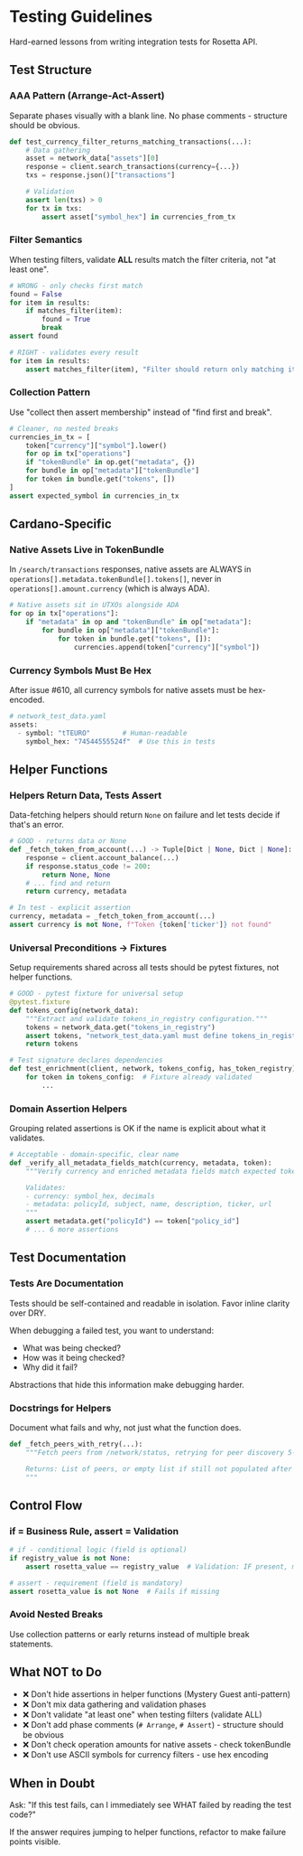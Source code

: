 # Testing Guidelines

Hard-earned lessons from writing integration tests for Rosetta API.

## Test Structure

### AAA Pattern (Arrange-Act-Assert)

Separate phases visually with a blank line. No phase comments - structure should be obvious.

```python
def test_currency_filter_returns_matching_transactions(...):
    # Data gathering
    asset = network_data["assets"][0]
    response = client.search_transactions(currency={...})
    txs = response.json()["transactions"]

    # Validation
    assert len(txs) > 0
    for tx in txs:
        assert asset["symbol_hex"] in currencies_from_tx
```

### Filter Semantics

When testing filters, validate **ALL** results match the filter criteria, not "at least one".

```python
# WRONG - only checks first match
found = False
for item in results:
    if matches_filter(item):
        found = True
        break
assert found

# RIGHT - validates every result
for item in results:
    assert matches_filter(item), "Filter should return only matching items"
```

### Collection Pattern

Use "collect then assert membership" instead of "find first and break".

```python
# Cleaner, no nested breaks
currencies_in_tx = [
    token["currency"]["symbol"].lower()
    for op in tx["operations"]
    if "tokenBundle" in op.get("metadata", {})
    for bundle in op["metadata"]["tokenBundle"]
    for token in bundle.get("tokens", [])
]
assert expected_symbol in currencies_in_tx
```

## Cardano-Specific

### Native Assets Live in TokenBundle

In `/search/transactions` responses, native assets are ALWAYS in `operations[].metadata.tokenBundle[].tokens[]`, never in `operations[].amount.currency` (which is always ADA).

```python
# Native assets sit in UTXOs alongside ADA
for op in tx["operations"]:
    if "metadata" in op and "tokenBundle" in op["metadata"]:
        for bundle in op["metadata"]["tokenBundle"]:
            for token in bundle.get("tokens", []):
                currencies.append(token["currency"]["symbol"])
```

### Currency Symbols Must Be Hex

After issue #610, all currency symbols for native assets must be hex-encoded.

```python
# network_test_data.yaml
assets:
  - symbol: "tTEURO"        # Human-readable
    symbol_hex: "74544555524f"  # Use this in tests
```

## Helper Functions

### Helpers Return Data, Tests Assert

Data-fetching helpers should return `None` on failure and let tests decide if that's an error.

```python
# GOOD - returns data or None
def _fetch_token_from_account(...) -> Tuple[Dict | None, Dict | None]:
    response = client.account_balance(...)
    if response.status_code != 200:
        return None, None
    # ... find and return
    return currency, metadata

# In test - explicit assertion
currency, metadata = _fetch_token_from_account(...)
assert currency is not None, f"Token {token['ticker']} not found"
```

### Universal Preconditions → Fixtures

Setup requirements shared across all tests should be pytest fixtures, not helper functions.

```python
# GOOD - pytest fixture for universal setup
@pytest.fixture
def tokens_config(network_data):
    """Extract and validate tokens_in_registry configuration."""
    tokens = network_data.get("tokens_in_registry")
    assert tokens, "network_test_data.yaml must define tokens_in_registry"
    return tokens

# Test signature declares dependencies
def test_enrichment(client, network, tokens_config, has_token_registry):
    for token in tokens_config:  # Fixture already validated
        ...
```

### Domain Assertion Helpers

Grouping related assertions is OK if the name is explicit about what it validates.

```python
# Acceptable - domain-specific, clear name
def _verify_all_metadata_fields_match(currency, metadata, token):
    """Verify currency and enriched metadata fields match expected token configuration.

    Validates:
    - currency: symbol_hex, decimals
    - metadata: policyId, subject, name, description, ticker, url
    """
    assert metadata.get("policyId") == token["policy_id"]
    # ... 6 more assertions
```

## Test Documentation

### Tests Are Documentation

Tests should be self-contained and readable in isolation. Favor inline clarity over DRY.

When debugging a failed test, you want to understand:
- What was being checked?
- How was it being checked?
- Why did it fail?

Abstractions that hide this information make debugging harder.

### Docstrings for Helpers

Document what fails and why, not just what the function does.

```python
def _fetch_peers_with_retry(...):
    """Fetch peers from /network/status, retrying for peer discovery 5-min initial delay.

    Returns: List of peers, or empty list if still not populated after 5 minutes.
    """
```

## Control Flow

### if = Business Rule, assert = Validation

```python
# if - conditional logic (field is optional)
if registry_value is not None:
    assert rosetta_value == registry_value  # Validation: IF present, must match

# assert - requirement (field is mandatory)
assert rosetta_value is not None  # Fails if missing
```

### Avoid Nested Breaks

Use collection patterns or early returns instead of multiple break statements.

## What NOT to Do

- ❌ Don't hide assertions in helper functions (Mystery Guest anti-pattern)
- ❌ Don't mix data gathering and validation phases
- ❌ Don't validate "at least one" when testing filters (validate ALL)
- ❌ Don't add phase comments (`# Arrange`, `# Assert`) - structure should be obvious
- ❌ Don't check operation amounts for native assets - check tokenBundle
- ❌ Don't use ASCII symbols for currency filters - use hex encoding

## When in Doubt

Ask: "If this test fails, can I immediately see WHAT failed by reading the test code?"

If the answer requires jumping to helper functions, refactor to make failure points visible.
